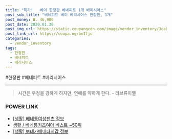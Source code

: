 ```yaml
--- 
title: "특가!   베이 한정판 베네피트 1개 베리시어스" 
post_sub_title: "베네피트 베이 베리시어스 한정판, 1개" 
post_money: ₩. 46,900 
post_date: 2020.01.30 
post_img_url: https://static.coupangcdn.com/image/vendor_inventory/3ca8/93f7aedd7d23cb52d59e047d709ab8b82e1424f4940bbff99606efdf8cf5.jpg 
post_link_url: https://coupa.ng/bnIfju 
categories: 
  - vendor_inventory 
tags: 
  - 한정판 
  - 베네피트 
  - 베리시어스 
--- 
```

  #한정판 #베네피트 #베리시어스 
<hr> 

> 시간은 우정을 강하게 하지만, 연애를 약하게 한다. - 라브류이엘 


### POWER LINK

* <a href="https://blog.naver.com/sakai111/221768447682" target="_blank"> [생활] 베네통여성팬츠 정보 </a>
* <a href="https://blog.naver.com/santokki14/221778218471" target="_blank">생활 / 베네통키즈여아 베스트 ~50위</a>
* <a href="https://blog.naver.com/fash111/221767875564" target="_blank"> [생활] 보테가베네타지갑 정보 </a>
